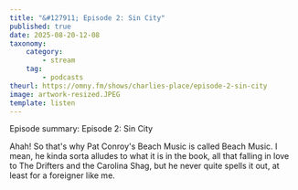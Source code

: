 ```yaml
---
title: "&#127911; Episode 2: Sin City"
published: true
date: 2025-08-20-12-08
taxonomy:
    category:
        - stream
    tag:
        - podcasts
theurl: https://omny.fm/shows/charlies-place/episode-2-sin-city
image: artwork-resized.JPEG
template: listen
---
```


Episode summary: Episode 2: Sin City

Ahah! So that's why Pat Conroy's Beach Music is called Beach Music. I mean, he kinda sorta alludes to what it is in the book, all that falling in love to The Drifters and the Carolina Shag, but he never quite spells it out, at least for a foreigner like me.
